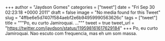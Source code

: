 
+++
author = "Jaydson Gomes"
categories = ["tweet"]
date = "Fri Sep 30 02:23:18 +0000 2011"
draft = false
image = "No media found for this Tweet"
slug = "4ffbe6e5d7407f584aebf2e6b94959990563626c"
tags = ["tweet"]
title = """Po, eu curto Jamiroquai. ..."""
tweet = true
tweet_url = "https://twitter.com/jaydson/status/119598161617629184"
+++
Po, eu curto Jamiroquai. Nao escuto com frequencia, mas eh um som massa.
